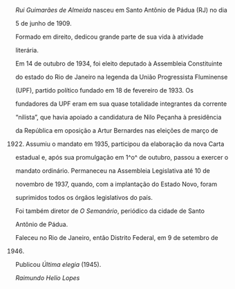

*Rui Guimarães de Almeida* nasceu em Santo Antônio de Pádua (RJ) no dia

5 de junho de 1909.



Formado em direito, dedicou grande parte de sua vida à atividade

literária.



Em 14 de outubro de 1934, foi eleito deputado à Assembleia Constituinte

do estado do Rio de Janeiro na legenda da União Progressista Fluminense

(UPF), partido político fundado em 18 de fevereiro de 1933. Os

fundadores da UPF eram em sua quase totalidade integrantes da corrente

“nilista”, que havia apoiado a candidatura de Nilo Peçanha à presidência

da República em oposição a Artur Bernardes nas eleições de março de

1922. Assumiu o mandato em 1935, participou da elaboração da nova Carta

estadual e, após sua promulgação em 1^o^ de outubro, passou a exercer o

mandato ordinário. Permaneceu na Assembleia Legislativa até 10 de

novembro de 1937, quando, com a implantação do Estado Novo, foram

suprimidos todos os órgãos legislativos do país.



Foi também diretor de *O Semanário*, periódico da cidade de Santo

Antônio de Pádua.



Faleceu no Rio de Janeiro, então Distrito Federal, em 9 de setembro de

1946.



Publicou *Última elegia* (1945).



*Raimundo Helio Lopes*



